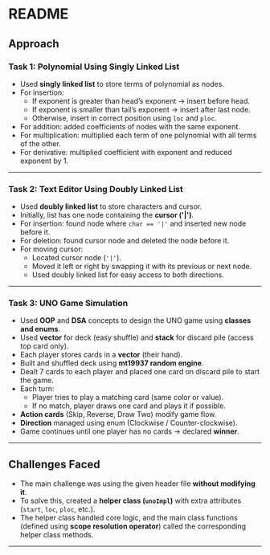 # **README**

## **Approach**

### **Task 1: Polynomial Using Singly Linked List**
- Used **singly linked list** to store terms of polynomial as nodes.  
- For insertion:
  - If exponent is greater than head’s exponent → insert before head.  
  - If exponent is smaller than tail’s exponent → insert after last node.  
  - Otherwise, insert in correct position using `loc` and `ploc`.  
- For addition: added coefficients of nodes with the same exponent.  
- For multiplication: multiplied each term of one polynomial with all terms of the other.  
- For derivative: multiplied coefficient with exponent and reduced exponent by 1.  

---

### **Task 2: Text Editor Using Doubly Linked List**
- Used **doubly linked list** to store characters and cursor.  
- Initially, list has one node containing the **cursor ('|')**.  
- For insertion: found node where `char == '|'` and inserted new node before it.  
- For deletion: found cursor node and deleted the node before it.  
- For moving cursor:
  - Located cursor node (`'|'`).  
  - Moved it left or right by swapping it with its previous or next node.  
  - Used doubly linked list for easy access to both directions.  

---

### **Task 3: UNO Game Simulation**
- Used **OOP** and **DSA** concepts to design the UNO game using **classes and enums**.  
- Used **vector** for deck (easy shuffle) and **stack** for discard pile (access top card only).  
- Each player stores cards in a **vector** (their hand).  
- Built and shuffled deck using **mt19937 random engine**.  
- Dealt 7 cards to each player and placed one card on discard pile to start the game.  
- Each turn:
  - Player tries to play a matching card (same color or value).  
  - If no match, player draws one card and plays it if possible.  
- **Action cards** (Skip, Reverse, Draw Two) modify game flow.  
- **Direction** managed using enum (Clockwise / Counter-clockwise).  
- Game continues until one player has no cards → declared **winner**.  

---

## **Challenges Faced**
- The main challenge was using the given header file **without modifying it**.  
- To solve this, created a **helper class (`unoImpl`)** with extra attributes (`start`, `loc`, `ploc`, etc.).  
- The helper class handled core logic, and the main class functions (defined using **scope resolution operator**) called the corresponding helper class methods.  

---


